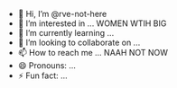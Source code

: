 - 👋 Hi, I’m @rve-not-here
- 👀 I’m interested in ... WOMEN WTIH BIG 
- 🌱 I’m currently learning ...
- 💞️ I’m looking to collaborate on ...
- 📫 How to reach me ... NAAH NOT NOW
- 😄 Pronouns: ...
- ⚡ Fun fact: ...

<!---
rve-not-here/rve-not-here is a ✨ special ✨ repository because its `README.md` (this file) appears on your GitHub profile.
You can click the Preview link to take a look at your changes.
--->
